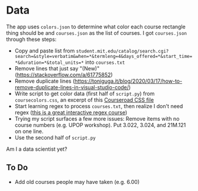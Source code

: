 # Data

The app uses `colors.json` to determine what color each course rectangle thing should be and `courses.json` as the list of courses. I got `courses.json` through these steps:

- Copy and paste list from `student.mit.edu/catalog/search.cgi?search=&style=verbatim&when=*&termleng=4&days_offered=*&start_time=*&duration=*&total_units=*` into `courses.txt`
- Remove lines that just say "(New)" (https://stackoverflow.com/a/61775852)
- Remove duplicate lines (https://toniguga.it/blog/2020/03/17/how-to-remove-duplicate-lines-in-visual-studio-code/)
- Write script to get color data (first half of `script.py`) from `coursecolors.css`, an excerpt of this [Courseroad CSS file](https://github.com/sipb/courseroad2/blob/master/src/assets/css/coursecolors.css)
- Start learning regex to process `courses.txt`, then realize I don't need regex ([this is a great interactive regex course](https://regexone.com/))
- Trying my script surfaces a few more issues: Remove items with no course numbers (e.g. UPOP workshop). Put 3.022, 3.024, and 21M.121 on one line.
- Use the second half of `script.py`

Am I a data scientist yet?

## To Do
- Add old courses people may have taken (e.g. 6.00)